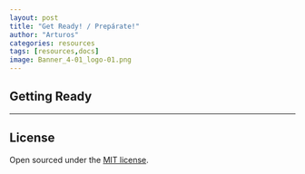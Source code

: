```yaml
---
layout: post
title: "Get Ready! / Prepárate!"
author: "Arturos"
categories: resources
tags: [resources,docs]
image: Banner_4-01_logo-01.png
---
```


## Getting Ready


---

## License

Open sourced under the [MIT license](https://github.com/edithaton/page/LICENSE.md).
